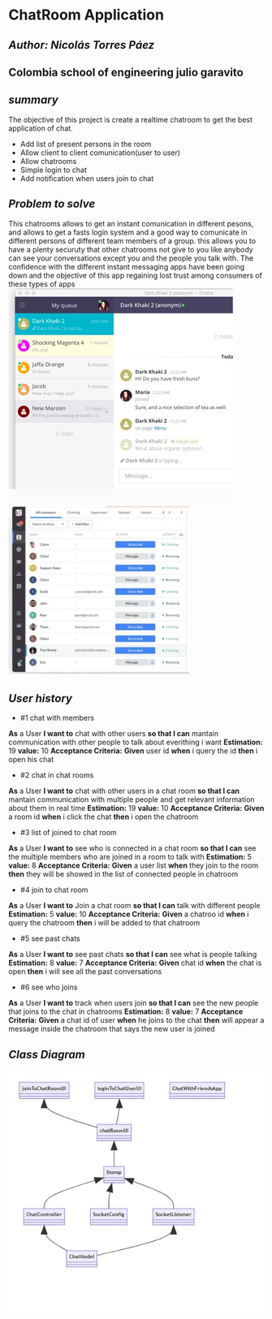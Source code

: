 # ChatRoom Application
## _Author: Nicolás Torres Páez_

## Colombia school of engineering julio garavito 

## _summary_

The objective of this project is create a realtime chatroom to get the best application of chat.
- Add list of present persons in the room
- Allow client to client comunication(user to user)
- Allow chatrooms 
- Simple login to chat
- Add notification when users join to chat

## _Problem to solve_
This chatrooms allows to get an instant comunication in different pesons, and allows to get a fasts login system and a good way to comunicate in different persons of different team members of a group.
this allows you to have a plenty securuty that other chatrooms not give to you like anybody can see your conversations except you and the people you talk with.
The confidence with the different instant messaging apps have been going down and the objective of this app regaining lost trust among consumers of these types of apps
[![N|Solid](/img/chat1.jpeg)](/img/chat1.jpeg)

[![Build Status](/img/chat2.jpeg)](/img/chat2.jpeg)

## _User history_

- #1 chat with members

**As** a User **I want to** chat with other users **so that I can** mantain communication with other people to talk about everithing i want
**Estimation:**  19
**value:**  10
**Acceptance Criteria:**
**Given** user id **when** i query the id **then** i open his chat

- #2 chat in chat rooms

**As** a User **I want to** chat with other users in a chat room **so that I can** mantain communication with multiple people and get relevant information about them in real time
**Estimation:**  19
**value:**  10
**Acceptance Criteria:**
**Given** a room id **when** i click the chat **then** i open the chatroom

- #3 list of joined to chat room

**As** a User **I want to** see who is connected in a chat room **so that I can** see the multiple members who are joined in a room to talk with
**Estimation:**  5
**value:**  8
**Acceptance Criteria:**
**Given** a user list **when** they join to the room **then** they will be showed in the list of connected people in chatroom

- #4 join to chat room

**As** a User **I want to** Join a chat room **so that I can** talk with different people 
**Estimation:**  5
**value:**  10
**Acceptance Criteria:**
**Given** a chatroo id **when** i query the chatroom **then** i will be added to that chatroom

- #5 see past chats

**As** a User **I want to** see past chats **so that I can** see what is people talking
**Estimation:**  8
**value:**  7
**Acceptance Criteria:**
**Given** chat id **when** the chat is open **then** i will see all the past conversations

- #6 see who joins

**As** a User **I want to** track when users join **so that I can** see the new people that joins to the chat in chatrooms
**Estimation:**  8
**value:**  7
**Acceptance Criteria:**
**Given** a chat id of user **when** he joins to the chat **then** will appear a message inside the chatroom that says the new user is joined


## _Class Diagram_
[![N|Solid](/img/classDiagram.jpeg)](/img/classDiagram.jpeg)
